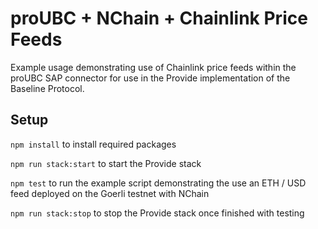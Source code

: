 # proUBC + NChain + Chainlink Price Feeds

Example usage demonstrating use of Chainlink price feeds within the proUBC SAP connector for use in the Provide implementation of the Baseline Protocol.

## Setup

`npm install` to install required packages

`npm run stack:start` to start the Provide stack

`npm test` to run the example script demonstrating the use an ETH / USD feed deployed on the Goerli testnet with NChain

`npm run stack:stop` to stop the Provide stack once finished with testing
